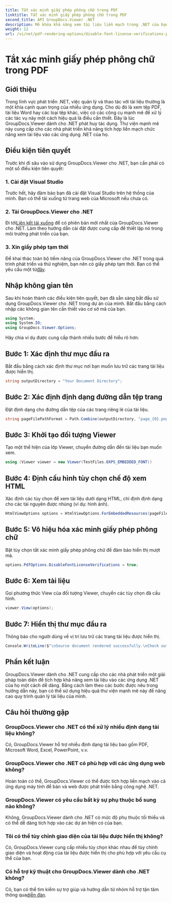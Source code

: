 ```yaml
---
title: Tắt xác minh giấy phép phông chữ trong PDF
linktitle: Tắt xác minh giấy phép phông chữ trong PDF
second_title: API GroupDocs.Viewer .NET
description: Mở khóa khả năng xem tài liệu liền mạch trong .NET của bạn với GroupDocs.Viewer dành cho .NET. Dễ dàng tích hợp và tùy chỉnh kết xuất tài liệu với mức độ phụ thuộc tối thiểu.
weight: 12
url: /vi/net/pdf-rendering-options/disable-font-license-verifications-pdf/
---
```


# Tắt xác minh giấy phép phông chữ trong PDF

## Giới thiệu
Trong lĩnh vực phát triển .NET, việc quản lý và thao tác với tài liệu thường là một khía cạnh quan trọng của nhiều ứng dụng. Cho dù đó là xem tệp PDF, tài liệu Word hay các loại tệp khác, việc có các công cụ mạnh mẽ để xử lý các tác vụ này một cách hiệu quả là điều cần thiết. Đây là lúc GroupDocs.Viewer dành cho .NET phát huy tác dụng. Thư viện mạnh mẽ này cung cấp cho các nhà phát triển khả năng tích hợp liền mạch chức năng xem tài liệu vào các ứng dụng .NET của họ.
## Điều kiện tiên quyết
Trước khi đi sâu vào sử dụng GroupDocs.Viewer cho .NET, bạn cần phải có một số điều kiện tiên quyết:
### 1. Cài đặt Visual Studio
Trước hết, hãy đảm bảo bạn đã cài đặt Visual Studio trên hệ thống của mình. Bạn có thể tải xuống từ trang web của Microsoft nếu chưa có.
### 2. Tải GroupDocs.Viewer cho .NET
 Đi tới[Liên kết tải xuống](https://releases.groupdocs.com/viewer/net/) để có phiên bản mới nhất của GroupDocs.Viewer cho .NET. Làm theo hướng dẫn cài đặt được cung cấp để thiết lập nó trong môi trường phát triển của bạn.
### 3. Xin giấy phép tạm thời
 Để khai thác toàn bộ tiềm năng của GroupDocs.Viewer cho .NET trong quá trình phát triển và thử nghiệm, bạn nên có giấy phép tạm thời. Bạn có thể yêu cầu một từ[đây](https://purchase.groupdocs.com/temporary-license/).

## Nhập không gian tên
Sau khi hoàn thành các điều kiện tiên quyết, bạn đã sẵn sàng bắt đầu sử dụng GroupDocs.Viewer cho .NET trong dự án của mình. Bắt đầu bằng cách nhập các không gian tên cần thiết vào cơ sở mã của bạn.
```csharp
using System;
using System.IO;
using GroupDocs.Viewer.Options;
```

Hãy chia ví dụ được cung cấp thành nhiều bước để hiểu rõ hơn:
## Bước 1: Xác định thư mục đầu ra
Bắt đầu bằng cách xác định thư mục nơi bạn muốn lưu trữ các trang tài liệu được hiển thị.
```csharp
string outputDirectory = "Your Document Directory";
```
## Bước 2: Xác định định dạng đường dẫn tệp trang
Đặt định dạng cho đường dẫn tệp của các trang riêng lẻ của tài liệu.
```csharp
string pageFilePathFormat = Path.Combine(outputDirectory, "page_{0}.png");
```
## Bước 3: Khởi tạo đối tượng Viewer
Tạo một thể hiện của lớp Viewer, chuyển đường dẫn đến tài liệu bạn muốn xem.
```csharp
using (Viewer viewer = new Viewer(TestFiles.OXPS_EMBEDDED_FONT))
```
## Bước 4: Định cấu hình tùy chọn chế độ xem HTML
Xác định các tùy chọn để xem tài liệu dưới dạng HTML, chỉ định định dạng cho các tài nguyên được nhúng (ví dụ: hình ảnh).
```csharp
HtmlViewOptions options = HtmlViewOptions.ForEmbeddedResources(pageFilePathFormat);
```
## Bước 5: Vô hiệu hóa xác minh giấy phép phông chữ
Bật tùy chọn tắt xác minh giấy phép phông chữ để đảm bảo hiển thị mượt mà.
```csharp
options.PdfOptions.DisableFontLicenseVerifications = true;
```
## Bước 6: Xem tài liệu
Gọi phương thức View của đối tượng Viewer, chuyển các tùy chọn đã cấu hình.
```csharp
viewer.View(options);
```
## Bước 7: Hiển thị thư mục đầu ra
Thông báo cho người dùng về vị trí lưu trữ các trang tài liệu được hiển thị.
```csharp
Console.WriteLine($"\nSource document rendered successfully.\nCheck output in {outputDirectory}.");
```

## Phần kết luận
GroupDocs.Viewer dành cho .NET cung cấp cho các nhà phát triển một giải pháp toàn diện để tích hợp khả năng xem tài liệu vào các ứng dụng .NET của họ một cách dễ dàng. Bằng cách làm theo các bước được nêu trong hướng dẫn này, bạn có thể sử dụng hiệu quả thư viện mạnh mẽ này để nâng cao quy trình quản lý tài liệu của mình.
## Câu hỏi thường gặp
### GroupDocs.Viewer cho .NET có thể xử lý nhiều định dạng tài liệu không?
Có, GroupDocs.Viewer hỗ trợ nhiều định dạng tài liệu bao gồm PDF, Microsoft Word, Excel, PowerPoint, v.v.
### GroupDocs.Viewer cho .NET có phù hợp với các ứng dụng web không?
Hoàn toàn có thể, GroupDocs.Viewer có thể được tích hợp liền mạch vào cả ứng dụng máy tính để bàn và web được phát triển bằng công nghệ .NET.
### GroupDocs.Viewer có yêu cầu bất kỳ sự phụ thuộc bổ sung nào không?
Không, GroupDocs.Viewer dành cho .NET có mức độ phụ thuộc tối thiểu và có thể dễ dàng tích hợp vào các dự án hiện có của bạn.
### Tôi có thể tùy chỉnh giao diện của tài liệu được hiển thị không?
Có, GroupDocs.Viewer cung cấp nhiều tùy chọn khác nhau để tùy chỉnh giao diện và hoạt động của tài liệu được hiển thị cho phù hợp với yêu cầu cụ thể của bạn.
### Có hỗ trợ kỹ thuật cho GroupDocs.Viewer dành cho .NET không?
 Có, bạn có thể tìm kiếm sự trợ giúp và hướng dẫn từ nhóm hỗ trợ tận tâm thông qua[diễn đàn](https://forum.groupdocs.com/c/viewer/9).